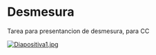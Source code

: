 # Desmesura
Tarea para presentancion de desmesura, para CC


[![Diapositiva1.jpg](https://i.postimg.cc/XN5PwX83/Diapositiva1.jpg)](https://postimg.cc/9zW12mKN)
